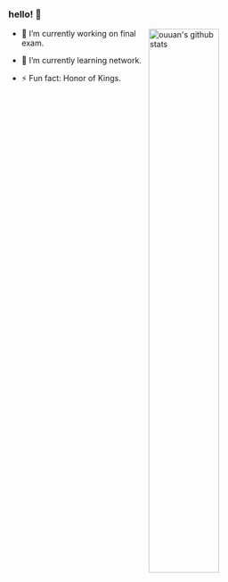 ### hello! 👋
<img align="right" alt="ouuan's github stats" width="50%" src="https://github-readme-stats.vercel.app/api?username=jadeduo&show_icons=true">

- 🔭 I’m currently working on final exam.

- 🌱 I’m currently learning network.

- ⚡ Fun fact: Honor of Kings.
